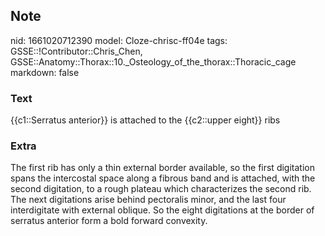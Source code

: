 ## Note
nid: 1661020712390
model: Cloze-chrisc-ff04e
tags: GSSE::!Contributor::Chris_Chen, GSSE::Anatomy::Thorax::10._Osteology_of_the_thorax::Thoracic_cage
markdown: false

### Text
<div class='toggle'>
  {{c1::Serratus anterior}} is attached to the {{c2::upper eight}}
  ribs
</div>

### Extra
<p id="c5d0b332-dd07-4b79-a79c-6b1a60e4b89d" class="">The first rib
has only a thin external border available, so the first digitation
spans the intercostal space along a fibrous band and is attached,
with the second digitation, to a rough plateau which characterizes
the second rib. The next digitations arise behind pectoralis minor,
and the last four interdigitate with external oblique. So the eight
digitations at the border of serratus anterior form a bold forward
convexity.
